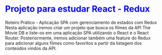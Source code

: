 # <span style="color:blue">Projeto para estudar React - Redux</span>

Roteiro Prático - Aplicação SPA com gerenciamento
de estados com Redux
Nesta aplicação iremos criar um projeto que busca os filmes da API The Movie DB e liste-os em uma
aplicação SPA utilizando o React e o React Router. Posteriormente, iremos adicionar também uma
feature do Redux para adicionar alguns filmes como favoritos a partir da listagem dos conteúdos vindos
da API.
